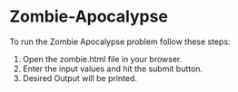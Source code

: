 # Zombie-Apocalypse

To run the Zombie Apocalypse problem follow these steps:

1. Open the zombie.html file in your browser.
2. Enter the input values and hit the submit button.
3. Desired Output will be printed.
